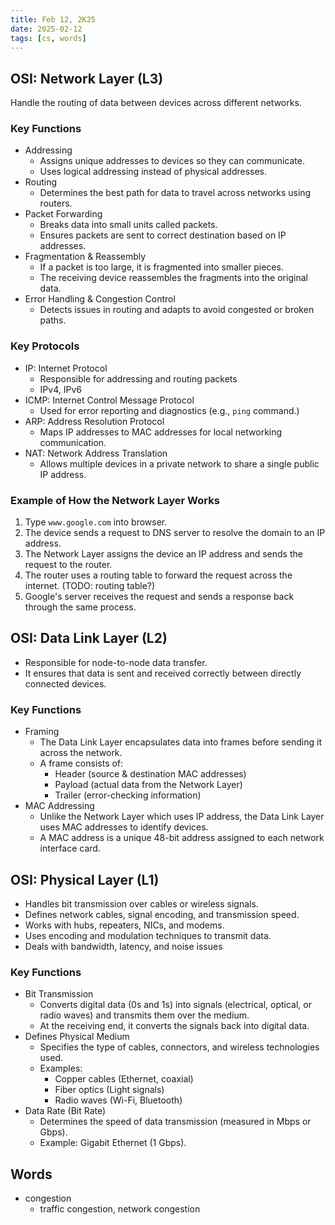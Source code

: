 ```yaml
---
title: Feb 12, 2K25
date: 2025-02-12
tags: [cs, words]
---
```


## OSI: Network Layer (L3)

Handle the routing of data between devices across different networks.

### Key Functions

- Addressing
  - Assigns unique addresses to devices so they can communicate.
  - Uses logical addressing instead of physical addresses.
- Routing
  - Determines the best path for data to travel across networks using routers.
- Packet Forwarding
  - Breaks data into small units called packets.
  - Ensures packets are sent to correct destination based on IP addresses.
- Fragmentation & Reassembly
  - If a packet is too large, it is fragmented into smaller pieces.
  - The receiving device reassembles the fragments into the original data.
- Error Handling & Congestion Control
  - Detects issues in routing and adapts to avoid congested or broken paths.

### Key Protocols

- IP: Internet Protocol
  - Responsible for addressing and routing packets
  - IPv4, IPv6
- ICMP: Internet Control Message Protocol
  - Used for error reporting and diagnostics (e.g., ``ping`` command.)
- ARP: Address Resolution Protocol
  - Maps IP addresses to MAC addresses for local networking communication.
- NAT: Network Address Translation
  - Allows multiple devices in a private network to share a single public IP address.

### Example of How the Network Layer Works

1. Type ``www.google.com`` into browser.
2. The device sends a request to DNS server to resolve the domain to an IP address.
3. The Network Layer assigns the device an IP address and sends the request to the router.
4. The router uses a routing table to forward the request across the internet. (TODO: routing table?)
5. Google's server receives the request and sends a response back through the same process.

## OSI: Data Link Layer (L2)

- Responsible for node-to-node data transfer.
- It ensures that data is sent and received correctly between directly connected devices.

### Key Functions

- Framing
  - The Data Link Layer encapsulates data into frames before sending it across the network.
  - A frame consists of:
    - Header (source & destination MAC addresses)
    - Payload (actual data from the Network Layer)
    - Trailer (error-checking information)
- MAC Addressing
  - Unlike the Network Layer which uses IP address, the Data Link Layer uses MAC addresses to identify devices.
  - A MAC address is a unique 48-bit address assigned to each network interface card.

## OSI: Physical Layer (L1)

- Handles bit transmission over cables or wireless signals.
- Defines network cables, signal encoding, and transmission speed.
- Works with hubs, repeaters, NICs, and modems.
- Uses encoding and modulation techniques to transmit data.
- Deals with bandwidth, latency, and noise issues

### Key Functions

- Bit Transmission
  - Converts digital data (0s and 1s) into signals (electrical, optical, or radio waves) and transmits them over the medium.
  - At the receiving end, it converts the signals back into digital data.
- Defines Physical Medium
  - Specifies the type of cables, connectors, and wireless technologies used.
  - Examples:
    - Copper cables (Ethernet, coaxial)
    - Fiber optics (Light signals)
    - Radio waves (Wi-Fi, Bluetooth)
- Data Rate (Bit Rate)
  - Determines the speed of data transmission (measured in Mbps or Gbps).
  - Example: Gigabit Ethernet (1 Gbps).

## Words

- congestion
  - traffic congestion, network congestion